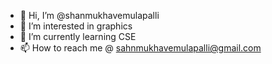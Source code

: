 - 👋 Hi, I’m @shanmukhavemulapalli
- 👀 I’m interested in graphics
- 🌱 I’m currently learning CSE
- 📫 How to reach me @ sahnmukhavemulapalli@gmail.com

<!---
shanmukhavemulapalli/shanmukhavemulapalli is a ✨ special ✨ repository because its `README.md` (this file) appears on your GitHub profile.
You can click the Preview link to take a look at your changes.
--->

